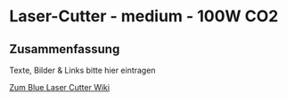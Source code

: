 # Laser-Cutter - medium - 100W CO2
## Zusammenfassung
Texte, Bilder & Links bitte hier eintragen

[Zum Blue Laser Cutter Wiki]()
